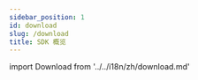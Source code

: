 ```yaml
---
sidebar_position: 1
id: download
slug: /download
title: SDK 概览
---
```


import Download from '../../i18n/zh/download.md'

<Download 
java_url="https://github.com/smartxworks/cloudtower-java-sdk/releases/tag/v2.2.0"
go_url="https://github.com/smartxworks/cloudtower-go-sdk/releases/tag/v2.2.0"
python_url="https://github.com/smartxworks/cloudtower-python-sdk/releases/tag/v2.2.0"
/>
